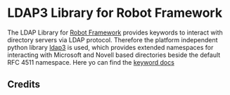 # LDAP3 Library for Robot Framework

The LDAP Library for [Robot Framework](https://robotframework.org) provides keywords to interact with directory servers via LDAP protocol.
Therefore the platform independent python library [ldap3](https://ldap3.readthedocs.io/en/latest/) is used, which provides extended namespaces for interacting with Microsoft and Novell based directories beside the default RFC 4511 namespace.
Here yo can find the [keyword docs](https://tschroeder13.github.io/robotframework-ldap3/robotframework-ldap3.html)

## Credits
